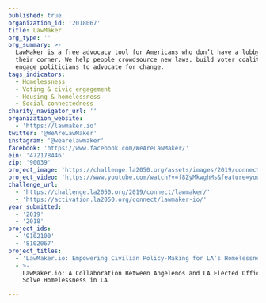 ```yaml
---
published: true
organization_id: '2018067'
title: LawMaker
org_type: ''
org_summary: >-
  LawMaker is a free advocacy tool for Americans who don’t have a lobbyist in
  their corner. We help people crowdsource new laws, build voter coalitions, &
  engage politicians to advocate for change.
tags_indicators:
  - Homelessness
  - Voting & civic engagement
  - Housing & homelessness
  - Social connectedness
charity_navigator_url: ''
organization_website:
  - 'https://lawmaker.io'
twitter: '@WeAreLawMaker'
instagram: '@wearelawmaker'
facebook: 'https://www.facebook.com/WeAreLawMaker/'
ein: '472178446'
zip: '90039'
project_image: 'https://challenge.la2050.org/assets/images/2019/connect/2048-wide/lawmaker.jpg'
project_video: 'https://www.youtube.com/watch?v=f8ZyMkwghMs&feature=youtu.be'
challenge_url:
  - 'https://challenge.la2050.org/2019/connect/lawmaker/'
  - 'https://activation.la2050.org/connect/lawmaker-io/'
year_submitted:
  - '2019'
  - '2018'
project_ids:
  - '9102100'
  - '8102067'
project_titles:
  - 'LawMaker.io: Empowering Civilian Policy-Making for LA’s Homelessness Crisis'
  - >-
    LawMaker.io: A Collaboration Between Angelenos and LA Elected Officials to
    Solve Homelessness in LA

---
```

